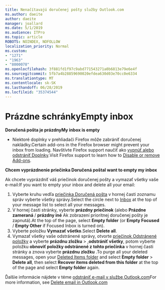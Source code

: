 ```yaml
---
title: Nenačítavajú doručenej pošty služby Outlook.com
ms.author: daeite
author: daeite
manager: joallard
ms.date: 5/1/2019
ms.audience: ITPro
ms.topic: article
ROBOTS: NOINDEX, NOFOLLOW
localization_priority: Normal
ms.custom:
- "1271"
- "1963"
- "8000078"
ms.openlocfilehash: 3f881fd1f97c9abd771543271a0b6813e79e6e4f
ms.sourcegitcommit: 5fb7a4b28859690020efdea630d03e70cc0e6334
ms.translationtype: MT
ms.contentlocale: sk-SK
ms.lasthandoff: 06/28/2019
ms.locfileid: "35374544"
---
```

# <a name="empty-inbox"></a><span data-ttu-id="758c4-102">Prázdne schránky</span><span class="sxs-lookup"><span data-stu-id="758c4-102">Empty inbox</span></span>

<span data-ttu-id="758c4-103">**Doručená pošta je prázdny**</span><span class="sxs-lookup"><span data-stu-id="758c4-103">**My inbox is empty**</span></span>

- <span data-ttu-id="758c4-104">Niektoré doplnky v prehliadači Firefox môže zabrániť doručenej nakládky.</span><span class="sxs-lookup"><span data-stu-id="758c4-104">Certain add-ons in the Firefox browser might prevent your inbox from loading.</span></span> <span data-ttu-id="758c4-105">Navštívte Firefox support naučiť ako [vypnúť alebo odstrániť Doplnky](https://support.mozilla.org/kb/disable-or-remove-add-ons).</span><span class="sxs-lookup"><span data-stu-id="758c4-105">Visit Firefox support to learn how to [Disable or remove Add-ons](https://support.mozilla.org/kb/disable-or-remove-add-ons).</span></span>

<span data-ttu-id="758c4-106">**Chcem vyprázdnenie priečinka Doručená pošta**</span><span class="sxs-lookup"><span data-stu-id="758c4-106">**I want to empty my inbox**</span></span>

<span data-ttu-id="758c4-107">Ak chcete vyprázdniť váš priečinok doručenej pošty a vymazať všetky vaše e-mail:</span><span class="sxs-lookup"><span data-stu-id="758c4-107">If you want to empty your inbox and delete all your email:</span></span>

1. <span data-ttu-id="758c4-108">Vyberte kruhu vedľa [priečinka Doručená pošta](https://outlook.live.com/mail/inbox) v hornej časti zoznamu správ vyberte všetky správy.</span><span class="sxs-lookup"><span data-stu-id="758c4-108">Select the circle next to [Inbox](https://outlook.live.com/mail/inbox) at the top of your message list to select all your messages.</span></span>
1. <span data-ttu-id="758c4-109">V hornej časti stránky, vyberte **prázdny priečinok** (alebo **Prázdne zameraná** / **prázdny iné** Ak zobrazení prioritnej doručenej pošty je zapnutá).</span><span class="sxs-lookup"><span data-stu-id="758c4-109">At the top of the page, select **Empty folder** (or **Empty Focused** / **Empty Other** if Focused Inbox is turned on).</span></span>
1. <span data-ttu-id="758c4-110">Vyberte položku **Vymazať všetko**.</span><span class="sxs-lookup"><span data-stu-id="758c4-110">Select **Delete all**.</span></span>
1. <span data-ttu-id="758c4-111">Vymazať všetky vaše odstránené správy, otvorte [priečinok Odstránené položky](https://outlook.live.com/mail/deleteditems) a vyberte **prázdnu zložku** > ,**odstrániť všetky**, potom vyberte položku **obnoviť položky odstránené z tohto priečinka** v hornej časti stránky a znova vyberte **prázdnu zložku** .</span><span class="sxs-lookup"><span data-stu-id="758c4-111">To purge all your deleted messages, open your [Deleted Items folder](https://outlook.live.com/mail/deleteditems) and select **Empty folder** > **Delete all**, then select **Recover items deleted from this folder** at the top of the page and select **Empty folder** again.</span></span>

<span data-ttu-id="758c4-112">Ďalšie informácie nájdete v téme [odstrániť e-mail v službe Outlook.com](https://support.office.com/article/a9b63739-5392-412a-8e9a-d4b02708dee4)</span><span class="sxs-lookup"><span data-stu-id="758c4-112">For more information, see [Delete email in Outlook.com](https://support.office.com/article/a9b63739-5392-412a-8e9a-d4b02708dee4)</span></span>